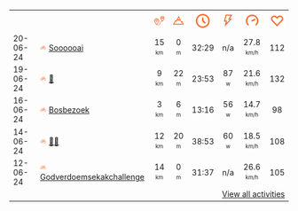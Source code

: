 <table>
    <tr>
        <th></th>
        <th></th>
        <th align="center"><img src="https://raw.githubusercontent.com/robiningelbrecht/strava-activities/master/public/distance.svg" width="30" alt="distance" title="distance"/></th>
        <th align="center"><img src="https://raw.githubusercontent.com/robiningelbrecht/strava-activities/master/public/elevation.svg" width="30" alt="elevation" title="elevation"/></th>
        <th align="center"><img src="https://raw.githubusercontent.com/robiningelbrecht/strava-activities/master/public/time.svg" width="30" alt="time" title="time"/></th>
        <th align="center"><img src="https://raw.githubusercontent.com/robiningelbrecht/strava-activities/master/public/average-watt.svg" width="30" alt="average watts" title="average watts"/></th>
        <th align="center"><img src="https://raw.githubusercontent.com/robiningelbrecht/strava-activities/master/public/average-speed.svg" width="30" alt="average speed" title="average speed"/></th>
        <th align="center"><img src="https://raw.githubusercontent.com/robiningelbrecht/strava-activities/master/public/heart-rate.svg" width="30" alt="average heart rate" title="average heart rate"/></th>
    </tr>
            <tr>
            <td>20-06-24</td>
            <td>
                <img src="https://raw.githubusercontent.com/robiningelbrecht/strava-activities/master/public/activity-ride.svg" width="12" alt="Soooooai" title="Soooooai"/>
<a href="https://www.strava.com/activities/11700119995" title="Kcal: 219 | Gear: None ">Soooooai</a>
            </td>
            <td align="center">15 <sup><sub>km</sub></sup></td>
            <td align="center">0 <sup><sub>m</sub></sup></td>
            <td align="center">32:29</td>
            <td align="center">n/a</td>
            <td align="center">27.8 <sup><sub>km/h</sub></sup></td>
            <td align="center">112</td>
        </tr>
            <tr>
            <td>19-06-24</td>
            <td>
                <img src="https://raw.githubusercontent.com/robiningelbrecht/strava-activities/master/public/activity-ride.svg" width="12" alt="🛒" title="🛒"/>
<a href="https://www.strava.com/activities/11688220783" title="Kcal: 258 | Gear: None ">🛒</a>
            </td>
            <td align="center">9 <sup><sub>km</sub></sup></td>
            <td align="center">22 <sup><sub>m</sub></sup></td>
            <td align="center">23:53</td>
            <td align="center">87 <sup><sub>w</sub></sup></td>
            <td align="center">21.6 <sup><sub>km/h</sub></sup></td>
            <td align="center">132</td>
        </tr>
            <tr>
            <td>16-06-24</td>
            <td>
                <img src="https://raw.githubusercontent.com/robiningelbrecht/strava-activities/master/public/activity-ride.svg" width="12" alt="Bosbezoek" title="Bosbezoek"/>
<a href="https://www.strava.com/activities/11664313055" title="Kcal: 95 | Gear: None ">Bosbezoek</a>
            </td>
            <td align="center">3 <sup><sub>km</sub></sup></td>
            <td align="center">6 <sup><sub>m</sub></sup></td>
            <td align="center">13:16</td>
            <td align="center">56 <sup><sub>w</sub></sup></td>
            <td align="center">14.7 <sup><sub>km/h</sub></sup></td>
            <td align="center">98</td>
        </tr>
            <tr>
            <td>14-06-24</td>
            <td>
                <img src="https://raw.githubusercontent.com/robiningelbrecht/strava-activities/master/public/activity-ride.svg" width="12" alt="👧🏼" title="👧🏼"/>
<a href="https://www.strava.com/activities/11652022350" title="Kcal: 249 | Gear: None ">👧🏼</a>
            </td>
            <td align="center">12 <sup><sub>km</sub></sup></td>
            <td align="center">20 <sup><sub>m</sub></sup></td>
            <td align="center">38:53</td>
            <td align="center">60 <sup><sub>w</sub></sup></td>
            <td align="center">18.5 <sup><sub>km/h</sub></sup></td>
            <td align="center">108</td>
        </tr>
            <tr>
            <td>12-06-24</td>
            <td>
                <img src="https://raw.githubusercontent.com/robiningelbrecht/strava-activities/master/public/activity-ride.svg" width="12" alt="Godverdoemsekakchallenge" title="Godverdoemsekakchallenge"/>
<a href="https://www.strava.com/activities/11638768091" title="Kcal: 182 | Gear: None ">Godverdoemsekakchallenge</a>
            </td>
            <td align="center">14 <sup><sub>km</sub></sup></td>
            <td align="center">0 <sup><sub>m</sub></sup></td>
            <td align="center">31:37</td>
            <td align="center">n/a</td>
            <td align="center">26.6 <sup><sub>km/h</sub></sup></td>
            <td align="center">105</td>
        </tr>
                <tr>
            <td colspan="8" align="right"><a href="https://github.com/robiningelbrecht/strava-activities#activities">View all activities</a></td>
        </tr>
    </table>
